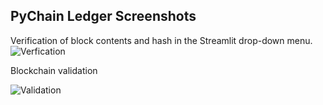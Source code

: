 
## PyChain Ledger Screenshots


Verification of block contents and hash in the Streamlit drop-down menu.
![Verfication](Images/Verification.png)

Blockchain validation

![Validation](Images/Validation.png)
